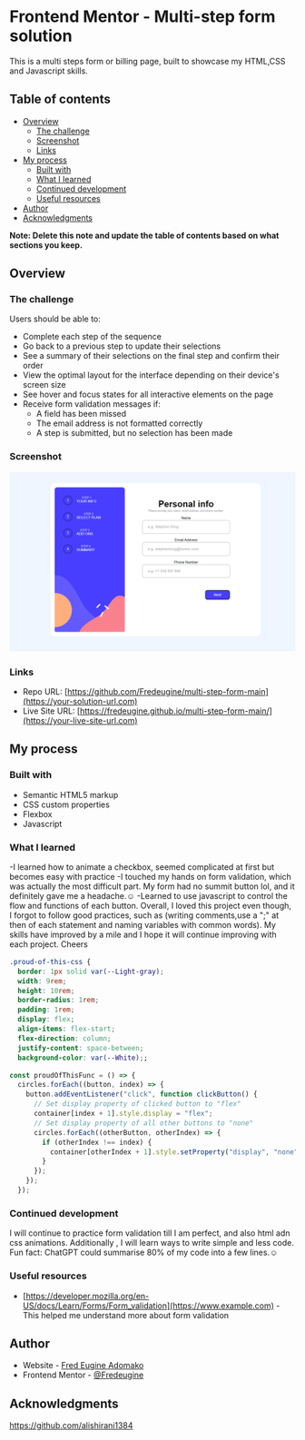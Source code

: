 # Frontend Mentor - Multi-step form solution

This is a multi steps form or billing page, built to showcase my HTML,CSS and Javascript skills.

## Table of contents

- [Overview](#overview)
  - [The challenge](#the-challenge)
  - [Screenshot](#screenshot)
  - [Links](#links)
- [My process](#my-process)
  - [Built with](#built-with)
  - [What I learned](#what-i-learned)
  - [Continued development](#continued-development)
  - [Useful resources](#useful-resources)
- [Author](#author)
- [Acknowledgments](#acknowledgments)

**Note: Delete this note and update the table of contents based on what sections you keep.**

## Overview

### The challenge

Users should be able to:

- Complete each step of the sequence
- Go back to a previous step to update their selections
- See a summary of their selections on the final step and confirm their order
- View the optimal layout for the interface depending on their device's screen size
- See hover and focus states for all interactive elements on the page
- Receive form validation messages if:
  - A field has been missed
  - The email address is not formatted correctly
  - A step is submitted, but no selection has been made

### Screenshot

![img_2.png](img_2.png)


### Links

- Repo URL: [https://github.com/Fredeugine/multi-step-form-main](https://your-solution-url.com)
- Live Site URL: [https://fredeugine.github.io/multi-step-form-main/](https://your-live-site-url.com)

## My process

### Built with

- Semantic HTML5 markup
- CSS custom properties
- Flexbox
- Javascript

### What I learned
-I learned how to animate a checkbox, seemed complicated at first but becomes easy with practice
-I touched my hands on form validation, which was actually the most difficult part. My form had no summit button lol,
and it definitely gave me a headache.☺
-Learned to use javascript to control the flow and functions of each button. 
Overall, I loved this project even though, I forgot to follow good practices, such as (writing comments,use a ";" at then of each statement and naming variables with common words).
My skills have improved by a mile and I hope it will continue improving with each project. Cheers


```css
.proud-of-this-css {
  border: 1px solid var(--Light-gray);
  width: 9rem;
  height: 10rem;
  border-radius: 1rem;
  padding: 1rem;
  display: flex;
  align-items: flex-start;
  flex-direction: column;
  justify-content: space-between;
  background-color: var(--White);;
```
```js
const proudOfThisFunc = () => {
  circles.forEach((button, index) => {
    button.addEventListener("click", function clickButton() {
      // Set display property of clicked button to "flex"
      container[index + 1].style.display = "flex";
      // Set display property of all other buttons to "none"
      circles.forEach((otherButton, otherIndex) => {
        if (otherIndex !== index) {
          container[otherIndex + 1].style.setProperty("display", "none");
        }
      });
    });
  });
```


### Continued development

I will continue to practice form validation till I am perfect, and also
html adn css animations. Additionally , I will learn ways to write simple and less code. Fun fact: ChatGPT could summarise 80% of my code into a few lines.☺

### Useful resources

- [https://developer.mozilla.org/en-US/docs/Learn/Forms/Form_validation](https://www.example.com) - This helped me understand more about form validation

## Author

- Website - [Fred Eugine Adomako](https://www.your-site.com)
- Frontend Mentor - [@Fredeugine](https://www.frontendmentor.io/profile/yourusername)

## Acknowledgments
https://github.com/alishirani1384
